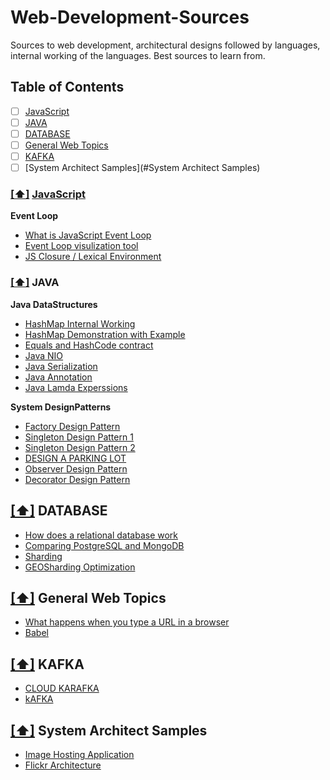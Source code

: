 # Web-Development-Sources
Sources to web development, architectural designs followed by languages, internal working of the languages. Best sources to learn from.



## <a name='toc'>Table of Contents</a>
- [ ] [JavaScript](#JavaScript)
- [ ] [JAVA](#JAVA)
- [ ] [DATABASE](#DATABASE)
- [ ] [General Web Topics](#GeneralWebTopics)
- [ ] [KAFKA](#KAFKA)
- [ ] [System Architect Samples](#System Architect Samples)

### [[⬆]](#JavaScript) <a name='JavaScript' href='http://javascript.info/'>JavaScript</a>
**Event Loop**
* [What is JavaScript Event Loop](http://altitudelabs.com/blog/what-is-the-javascript-event-loop/)
* [Event Loop visulization tool](http://latentflip.com/loupe/)
* [JS Closure / Lexical Environment](http://javascript.info/closure)
             
             
### [[⬆]](#JAVA) <a name='JAVA'>JAVA</a>       
**Java DataStructures**
* [HashMap Internal Working](https://www.youtube.com/watch?v=c3RVW3KGIIE&t=366s)
* [HashMap Demonstration with Example](https://www.geeksforgeeks.org/internal-working-of-hashmap-java/)
* [Equals and HashCode contract](https://www.youtube.com/watch?v=IwUwIrz9Ge8)
* [Java NIO](http://tutorials.jenkov.com/java-nio/index.html)
* [Java Serialization](http://www.baeldung.com/java-serialization)
* [Java Annotation](https://dzone.com/articles/how-annotations-work-java)
* [Java Lamda Experssions](https://medium.freecodecamp.org/learn-these-4-things-and-working-with-lambda-expressions-b0ab36e0fffc)


**System DesignPatterns**
* [Factory Design Pattern](https://www.youtube.com/watch?v=ub0DXaeV6hA)
* [Singleton Design Pattern 1](https://www.youtube.com/watch?v=QsBQnFUx388)
* [Singleton Design Pattern 2](https://www.youtube.com/watch?v=GH5_lhFShfU)
* [DESIGN A PARKING LOT](https://www.youtube.com/watch?v=DSGsa0pu8-k)
* [Observer Design Pattern](https://www.youtube.com/watch?v=wiQdrH2YpT4)
* [Decorator Design Pattern](https://www.youtube.com/watch?v=j40kRwSm4VE)

## [[⬆]](#DATABASE) <a name='DATABASE'>DATABASE</a>  
* [How does a relational database work](http://coding-geek.com/how-databases-work/)
* [Comparing PostgreSQL and MongoDB](https://www.mongodb.com/compare/mongodb-postgresql)
* [Sharding](https://medium.com/@jeeyoungk/how-sharding-works-b4dec46b3f6)
* [GEOSharding Optimization](https://fenix.tecnico.ulisboa.pt/downloadFile/1407770020544988/Extended%20Abstract.pdf)



## [[⬆]](#GeneralWebTopics) <a name='GeneralWebTopics'>General Web Topics</a>  
* [What happens when you type a URL in a browser](http://edusagar.com/articles/view/70/What-happens-when-you-type-a-URL-in-browser)
* [Babel](https://en.wikipedia.org/wiki/Source-to-source_compiler)

## [[⬆]](#KAFKA) <a name='KAFKA'>KAFKA</a>  
* [CLOUD KARAFKA](https://www.cloudkarafka.com/blog/2016-11-30-part1-kafka-for-beginners-what-is-apache-kafka.html)
* [kAFKA](https://www.youtube.com/watch?v=gg-VwXSRnmg&list=PLkz1SCf5iB4enAR00Z46JwY9GGkaS2NON)
             

## [[⬆]](#SystemArchitectSamples) <a name='SystemArchitectSamples'>System Architect Samples</a>  
* [Image Hosting Application](http://www.aosabook.org/en/distsys.html)
* [Flickr Architecture](http://highscalability.com/flickr-architecture)
